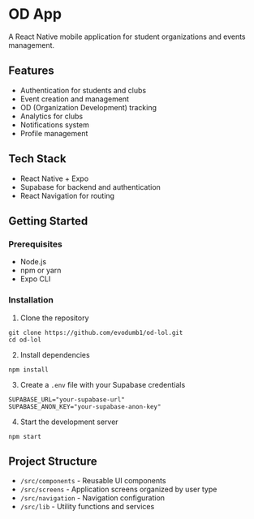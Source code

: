 # OD App

A React Native mobile application for student organizations and events management.

## Features

- Authentication for students and clubs
- Event creation and management
- OD (Organization Development) tracking
- Analytics for clubs
- Notifications system
- Profile management

## Tech Stack

- React Native + Expo
- Supabase for backend and authentication
- React Navigation for routing

## Getting Started

### Prerequisites

- Node.js
- npm or yarn
- Expo CLI

### Installation

1. Clone the repository
```
git clone https://github.com/evodumb1/od-lol.git
cd od-lol
```

2. Install dependencies
```
npm install
```

3. Create a `.env` file with your Supabase credentials
```
SUPABASE_URL="your-supabase-url"
SUPABASE_ANON_KEY="your-supabase-anon-key"
```

4. Start the development server
```
npm start
```

## Project Structure

- `/src/components` - Reusable UI components
- `/src/screens` - Application screens organized by user type
- `/src/navigation` - Navigation configuration
- `/src/lib` - Utility functions and services